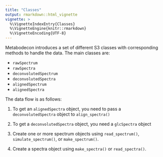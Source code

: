 ```yaml
---
title: "Classes"
output: rmarkdown::html_vignette
vignette: >
  %\VignetteIndexEntry{Classes}
  %\VignetteEngine{knitr::rmarkdown}
  %\VignetteEncoding{UTF-8}
---
```


Metabodecon introduces a set of different S3 classes with corresponding methods to handle the data. The main classes are:

- `rawSpectrum`
- `rawSpectra`
- `deconvolutedSpectrum`
- `deconvolutedSpectra`
- `alignedSpectrum`
- `alignedSpectra`

The data flow is as follows:

1. To get an `alignedSpectra` object, you need to pass a `deconvolutedSpectra` object to `align_spectra()`
2. To get a `deconvolutedSpectra` object, you need a `glcSpectra` object

3. Create one or more spectrum objects using `read_spectrum()`, `simulate_spectrum()`, or `make_spectrum()`.
4. Create a spectra object using `make_spectra()` or `read_spectra()`.